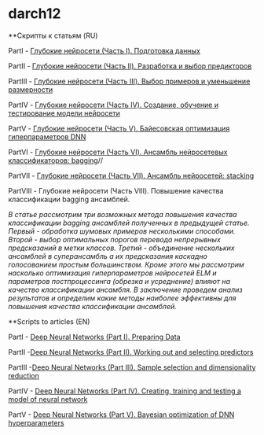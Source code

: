 # darch12
**Скрипты к статьям (RU)

PartI - [Глубокие нейросети (Часть I). Подготовка данных](https://www.mql5.com/ru/articles/3486)
        
PartII - [Глубокие нейросети (Часть II). Разработка и выбор предикторов](https://www.mql5.com/ru/articles/3507)

PartIII - [Глубокие нейросети (Часть III). Выбор примеров и уменьшение размерности](https://www.mql5.com/ru/articles/3526)

PartIV - [Глубокие нейросети (Часть IV). Создание, обучение и тестирование модели нейросети](https://www.mql5.com/ru/articles/3473)
         
PartV - [Глубокие нейросети (Часть V). Байесовская оптимизация гиперпараметров DNN](https://www.mql5.com/ru/articles/4225)
        
PartVI - [Глубокие нейросети (Часть VI). Ансамбль нейросетевых классификаторов: bagging](https://www.mql5.com/ru/articles/4227)//
    
PartVII - [Глубокие нейросети (Часть VII). Ансамбль нейросетей: stacking](https://www.mql5.com/ru/articles/4228)

PartVIII - Глубокие нейросети (Часть VIII). Повышение качества классификации bagging ансамблей.

*В статье рассмотрим три возможных метода повышения качества классификации bagging ансамблей полученных в предыдущей статье. Первый - обработка шумовых примеров несколькими способами. Второй - выбор оптимальных порогов перевода непрерывных предсказаний в метки классов. Третий - объединение нескольких ансамблей в суперансамбль а их предсказания каскадно голосованием простым большинством. Кроме этого мы рассмотрим насколько оптимизация гиперпараметров нейросетей ELM и параметров постпроцессинга (обрезка и усреднение) влияют на качество классификации ансамбля. В заключение проведем анализ результатов и определим какие методы наиболее эффективны для повышения качества классификации ансамблей.*

**Scripts to articles (EN) 

PartI - [Deep Neural Networks (Part I). Preparing Data ](https://www.mql5.com/en/articles/3486)

PartII -[Deep Neural Networks (Part II). Working out and selecting predictors](https://www.mql5.com/en/articles/3507)

PartIII -[Deep Neural Networks (Part III). Sample selection and dimensionality reduction](https://www.mql5.com/en/articles/3526)

PartIV - [Deep Neural Networks (Part IV). Creating, training and testing a model of neural network ](https://www.mql5.com/en/articles/3473)

PartV - [Deep Neural Networks (Part V). Bayesian optimization of DNN hyperparameters](https://www.mql5.com/en/articles/4225)

